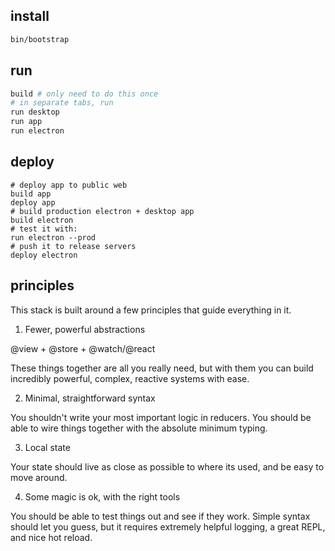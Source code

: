 ## install

```sh
bin/bootstrap
```

## run

```sh
build # only need to do this once
# in separate tabs, run
run desktop
run app
run electron
```

## deploy

```
# deploy app to public web
build app
deploy app
# build production electron + desktop app
build electron
# test it with:
run electron --prod
# push it to release servers
deploy electron
```

## principles

This stack is built around a few principles that guide everything in it.

1.  Fewer, powerful abstractions

@view + @store + @watch/@react

These things together are all you really need, but with them you can build incredibly powerful, complex, reactive systems with ease.

2.  Minimal, straightforward syntax

You shouldn't write your most important logic in reducers. You should be able to wire things together with the absolute minimum typing.

3.  Local state

Your state should live as close as possible to where its used, and be easy to move around.

4.  Some magic is ok, with the right tools

You should be able to test things out and see if they work. Simple syntax should let you guess, but it requires extremely helpful logging, a great REPL, and nice hot reload.
